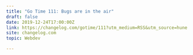```yaml
---
title: "Go Time 111: Bugs are in the air"
draft: false
date: 2019-12-24T17:00:00Z
link: https://changelog.com/gotime/111?utm_medium=RSS&utm_source=hune
site: changelog.com
topic: Webdev  

---
```


